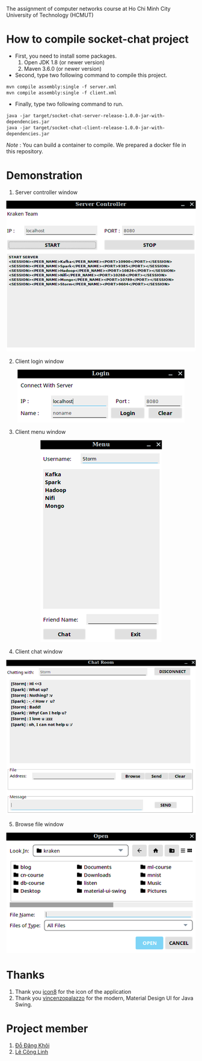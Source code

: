 The assignment of computer networks course at Ho Chi Minh City University of Technology (HCMUT)

# How to compile socket-chat project

- First, you need to install some packages.
   1. Open JDK 1.8 (or newer version)
   2. Maven 3.6.0 (or newer version)
- Second, type two following command to compile this project.
```
mvn compile assembly:single -f server.xml
mvn compile assembly:single -f client.xml
```
- Finally, type two following command to run.
```
java -jar target/socket-chat-server-release-1.0.0-jar-with-dependencies.jar
java -jar target/socket-chat-client-release-1.0.0-jar-with-dependencies.jar
```

*Note* : You can build a container to compile. We prepared a docker file in this repository.

# Demonstration

1. Server controller window

<p align="center">
  <img src="./demo/server_window.png">
</p>

2. Client login window

<p align="center">
  <img src="./demo/login_window.png">
</p>

3. Client menu window

<p align="center">
  <img src="./demo/menu_window.png">
</p>

4. Client chat window

<p align="center">
  <img src="./demo/chat_window.png">
</p>

5. Browse file window

<p align="center">
  <img src="./demo/file_window.png">
</p>

# Thanks

1. Thank you [icon8](https://icons8.com) for the icon of the application
2. Thank you  [vincenzopalazzo](https://github.com/vincenzopalazzo/material-ui-swing) for the modern, Material Design UI for Java Swing.

# Project member
1. [Đỗ Đăng Khôi](https://github.com/UrekMazinoTOG)
2. [Lê Công Linh](https://github.com/conglinhcse)
